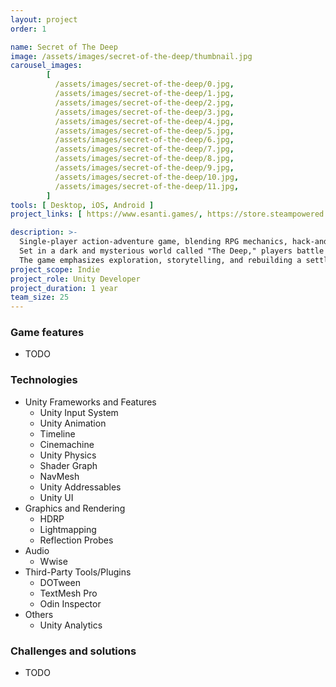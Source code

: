 ```yaml
---
layout: project
order: 1

name: Secret of The Deep
image: /assets/images/secret-of-the-deep/thumbnail.jpg
carousel_images:
        [
          /assets/images/secret-of-the-deep/0.jpg,
          /assets/images/secret-of-the-deep/1.jpg,
          /assets/images/secret-of-the-deep/2.jpg,
          /assets/images/secret-of-the-deep/3.jpg,
          /assets/images/secret-of-the-deep/4.jpg,
          /assets/images/secret-of-the-deep/5.jpg,
          /assets/images/secret-of-the-deep/6.jpg,
          /assets/images/secret-of-the-deep/7.jpg,
          /assets/images/secret-of-the-deep/8.jpg,
          /assets/images/secret-of-the-deep/9.jpg,
          /assets/images/secret-of-the-deep/10.jpg,
          /assets/images/secret-of-the-deep/11.jpg,
        ]
tools: [ Desktop, iOS, Android ]
project_links: [ https://www.esanti.games/, https://store.steampowered.com/app/2709410 ]

description: >-
  Single-player action-adventure game, blending RPG mechanics, hack-and-slash combat, and resource management. 
  Set in a dark and mysterious world called "The Deep," players battle through hordes of corrupted enemies, gather resources, and uncover hidden secrets. \n
  The game emphasizes exploration, storytelling, and rebuilding a settlement while uncovering the protagonist's enigmatic past.
project_scope: Indie
project_role: Unity Developer
project_duration: 1 year
team_size: 25
---
```


### Game features
- TODO

### Technologies
- Unity Frameworks and Features
  - Unity Input System
  - Unity Animation
  - Timeline
  - Cinemachine
  - Unity Physics
  - Shader Graph
  - NavMesh
  - Unity Addressables
  - Unity UI
- Graphics and Rendering
  - HDRP
  - Lightmapping
  - Reflection Probes
- Audio
  - Wwise
- Third-Party Tools/Plugins
  - DOTween
  - TextMesh Pro
  - Odin Inspector
- Others
  - Unity Analytics

### Challenges and solutions
- TODO
